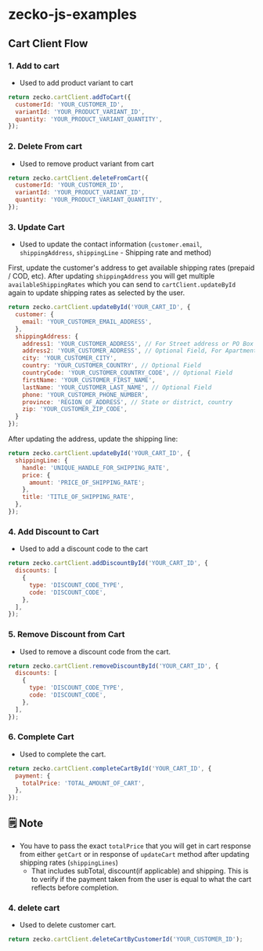 # zecko-js-examples

## Cart Client Flow


### 1. <b>Add to cart</b>

- Used to add product variant to cart

```js
return zecko.cartClient.addToCart({
  customerId: 'YOUR_CUSTOMER_ID',
  variantId: 'YOUR_PRODUCT_VARIANT_ID',
  quantity: 'YOUR_PRODUCT_VARIANT_QUANTITY',
});
```

### 2. <b>Delete From cart</b>

- Used to remove product variant from cart

```js
return zecko.cartClient.deleteFromCart({
  customerId: 'YOUR_CUSTOMER_ID',
  variantId: 'YOUR_PRODUCT_VARIANT_ID',
  quantity: 'YOUR_PRODUCT_VARIANT_QUANTITY',
});
```

### 3. <b>Update Cart</b>

- Used to update the contact information (`customer.email`, `shippingAddress`, `shippingLine` - Shipping rate and method)


First, update the customer's address to get available shipping rates (prepaid / COD, etc). After updating `shippingAddress` you will get multiple `availableShippingRates` which you can send to `cartClient.updateById` again to update shipping rates as selected by the user.

```js
return zecko.cartClient.updateById('YOUR_CART_ID', {
  customer: {
    email: 'YOUR_CUSTOMER_EMAIL_ADDRESS',
  },
  shippingAddress: {
    address1: 'YOUR_CUSTOMER_ADDRESS', // For Street address or PO Box number
    address2: 'YOUR_CUSTOMER_ADDRESS', // Optional Field, For Apartment Details
    city: 'YOUR_CUSTOMER_CITY',
    country: 'YOUR_CUSTOMER_COUNTRY', // Optional Field
    countryCode: 'YOUR_CUSTOMER_COUNTRY_CODE', // Optional Field
    firstName: 'YOUR_CUSTOMER_FIRST_NAME',
    lastName: 'YOUR_CUSTOMER_LAST_NAME', // Optional Field
    phone: 'YOUR_CUSTOMER_PHONE_NUMBER',
    province: 'REGION_OF_ADDRESS', // State or district, country
    zip: 'YOUR_CUSTOMER_ZIP_CODE',
  }
});
```

After updating the address, update the shipping line:

```js
return zecko.cartClient.updateById('YOUR_CART_ID', {
  shippingLine: {
    handle: 'UNIQUE_HANDLE_FOR_SHIPPING_RATE',
    price: {
      amount: 'PRICE_OF_SHIPPING_RATE';
    },
    title: 'TITLE_OF_SHIPPING_RATE',
  },
});
```


### 4. <b>Add Discount to Cart </b>

- Used to add a discount code to the cart

```js
return zecko.cartClient.addDiscountById('YOUR_CART_ID', {
  discounts: [
    {
      type: 'DISCOUNT_CODE_TYPE',
      code: 'DISCOUNT_CODE',
    },
  ],
});
```

### 5. <b>Remove Discount from Cart</b>

- Used to remove a discount code from the cart.

```js
return zecko.cartClient.removeDiscountById('YOUR_CART_ID', {
  discounts: [
    {
      type: 'DISCOUNT_CODE_TYPE',
      code: 'DISCOUNT_CODE',
    },
  ],
});
```

### 6. <b> Complete Cart </b>

- Used to complete the cart.

```js
return zecko.cartClient.completeCartById('YOUR_CART_ID', {
  payment: {
    totalPrice: 'TOTAL_AMOUNT_OF_CART',
  },
});
```

## 🗒️ Note

- You have to pass the exact `totalPrice` that you will get in cart response from either `getCart` or in response of `updateCart` method after updating shipping rates (`shippingLines`)
  - That includes subTotal, discount(if applicable) and shipping. This is to verify if the payment taken from the user is equal to what the cart reflects before completion.

### 4. <b>delete cart</b>

- Used to delete customer cart.

```js
return zecko.cartClient.deleteCartByCustomerId('YOUR_CUSTOMER_ID');
```
